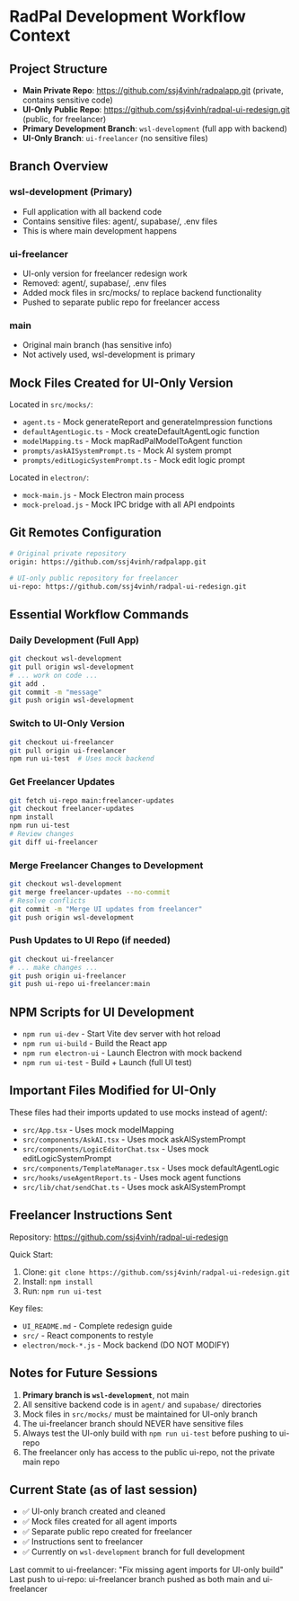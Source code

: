 # RadPal Development Workflow Context

## Project Structure
- **Main Private Repo**: https://github.com/ssj4vinh/radpalapp.git (private, contains sensitive code)
- **UI-Only Public Repo**: https://github.com/ssj4vinh/radpal-ui-redesign.git (public, for freelancer)
- **Primary Development Branch**: `wsl-development` (full app with backend)
- **UI-Only Branch**: `ui-freelancer` (no sensitive files)

## Branch Overview

### wsl-development (Primary)
- Full application with all backend code
- Contains sensitive files: agent/, supabase/, .env files
- This is where main development happens

### ui-freelancer
- UI-only version for freelancer redesign work
- Removed: agent/, supabase/, .env files
- Added mock files in src/mocks/ to replace backend functionality
- Pushed to separate public repo for freelancer access

### main
- Original main branch (has sensitive info)
- Not actively used, wsl-development is primary

## Mock Files Created for UI-Only Version

Located in `src/mocks/`:
- `agent.ts` - Mock generateReport and generateImpression functions
- `defaultAgentLogic.ts` - Mock createDefaultAgentLogic function
- `modelMapping.ts` - Mock mapRadPalModelToAgent function
- `prompts/askAISystemPrompt.ts` - Mock AI system prompt
- `prompts/editLogicSystemPrompt.ts` - Mock edit logic prompt

Located in `electron/`:
- `mock-main.js` - Mock Electron main process
- `mock-preload.js` - Mock IPC bridge with all API endpoints

## Git Remotes Configuration

```bash
# Original private repository
origin: https://github.com/ssj4vinh/radpalapp.git

# UI-only public repository for freelancer
ui-repo: https://github.com/ssj4vinh/radpal-ui-redesign.git
```

## Essential Workflow Commands

### Daily Development (Full App)
```bash
git checkout wsl-development
git pull origin wsl-development
# ... work on code ...
git add .
git commit -m "message"
git push origin wsl-development
```

### Switch to UI-Only Version
```bash
git checkout ui-freelancer
git pull origin ui-freelancer
npm run ui-test  # Uses mock backend
```

### Get Freelancer Updates
```bash
git fetch ui-repo main:freelancer-updates
git checkout freelancer-updates
npm install
npm run ui-test
# Review changes
git diff ui-freelancer
```

### Merge Freelancer Changes to Development
```bash
git checkout wsl-development
git merge freelancer-updates --no-commit
# Resolve conflicts
git commit -m "Merge UI updates from freelancer"
git push origin wsl-development
```

### Push Updates to UI Repo (if needed)
```bash
git checkout ui-freelancer
# ... make changes ...
git push origin ui-freelancer
git push ui-repo ui-freelancer:main
```

## NPM Scripts for UI Development

- `npm run ui-dev` - Start Vite dev server with hot reload
- `npm run ui-build` - Build the React app
- `npm run electron-ui` - Launch Electron with mock backend
- `npm run ui-test` - Build + Launch (full UI test)

## Important Files Modified for UI-Only

These files had their imports updated to use mocks instead of agent/:
- `src/App.tsx` - Uses mock modelMapping
- `src/components/AskAI.tsx` - Uses mock askAISystemPrompt
- `src/components/LogicEditorChat.tsx` - Uses mock editLogicSystemPrompt
- `src/components/TemplateManager.tsx` - Uses mock defaultAgentLogic
- `src/hooks/useAgentReport.ts` - Uses mock agent functions
- `src/lib/chat/sendChat.ts` - Uses mock askAISystemPrompt

## Freelancer Instructions Sent

Repository: https://github.com/ssj4vinh/radpal-ui-redesign

Quick Start:
1. Clone: `git clone https://github.com/ssj4vinh/radpal-ui-redesign.git`
2. Install: `npm install`
3. Run: `npm run ui-test`

Key files:
- `UI_README.md` - Complete redesign guide
- `src/` - React components to restyle
- `electron/mock-*.js` - Mock backend (DO NOT MODIFY)

## Notes for Future Sessions

1. **Primary branch is `wsl-development`**, not main
2. All sensitive backend code is in `agent/` and `supabase/` directories
3. Mock files in `src/mocks/` must be maintained for UI-only branch
4. The ui-freelancer branch should NEVER have sensitive files
5. Always test the UI-only build with `npm run ui-test` before pushing to ui-repo
6. The freelancer only has access to the public ui-repo, not the private main repo

## Current State (as of last session)
- ✅ UI-only branch created and cleaned
- ✅ Mock files created for all agent imports
- ✅ Separate public repo created for freelancer
- ✅ Instructions sent to freelancer
- ✅ Currently on `wsl-development` branch for full development

Last commit to ui-freelancer: "Fix missing agent imports for UI-only build"
Last push to ui-repo: ui-freelancer branch pushed as both main and ui-freelancer